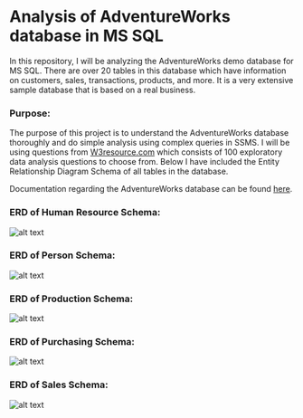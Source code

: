 # Analysis of AdventureWorks database in MS SQL

In this repository, I will be analyzing the AdventureWorks demo database for MS SQL. There are over 20 tables in this database which have information on customers, sales, transactions, products, and more. It is a very extensive sample database that is based on a real business.

### Purpose:
The purpose of this project is to understand the AdventureWorks database thoroughly and do simple analysis using complex queries in SSMS. I will be using questions from [W3resource.com](https://www.w3resource.com) which consists of 100 exploratory data analysis questions to choose from. Below I have included the Entity Relationship Diagram Schema of all tables in the database.

Documentation regarding the AdventureWorks database can be found [here](https://learn.microsoft.com/en-us/sql/samples/adventureworks-install-configure?view=sql-server-ver16&tabs=ssms).

### ERD of Human Resource Schema: 
![alt text](adventureworks-humanresources.png)

### ERD of Person Schema:
![alt text](adventureworks-person.png)

### ERD of Production Schema:
![alt text](adventureworks-production.png)

### ERD of Purchasing Schema:
![alt text](adventureworks-purchasing.png)

### ERD of Sales Schema:
![alt text](adventureworks-sales.png)

